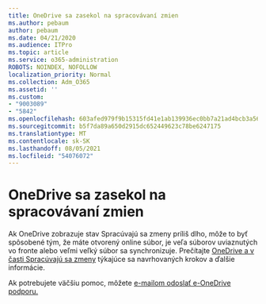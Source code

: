```yaml
---
title: OneDrive sa zasekol na spracovávaní zmien
ms.author: pebaum
author: pebaum
ms.date: 04/21/2020
ms.audience: ITPro
ms.topic: article
ms.service: o365-administration
ROBOTS: NOINDEX, NOFOLLOW
localization_priority: Normal
ms.collection: Adm_O365
ms.assetid: ''
ms.custom:
- "9003089"
- "5842"
ms.openlocfilehash: 603afed979f9b15315fd41e1ab139936ec0bb7a21ad4bcb3a56279a104bc0267
ms.sourcegitcommit: b5f7da89a650d2915dc652449623c78be6247175
ms.translationtype: MT
ms.contentlocale: sk-SK
ms.lasthandoff: 08/05/2021
ms.locfileid: "54076072"
---
```

# <a name="onedrive-is-stuck-on-processing-changes"></a>OneDrive sa zasekol na spracovávaní zmien

Ak OneDrive zobrazuje stav Spracúvajú sa zmeny príliš dlho, môže to byť spôsobené tým, že máte otvorený online súbor, je veľa súborov uviaznutých vo fronte alebo veľmi veľký súbor sa synchronizuje. Prečítajte [OneDrive a v časti Spracúvajú sa zmeny](https://support.office.com/article/onedrive-is-stuck-on-processing-changes-b386b813-9b66-4e47-8c4c-2b45533edccd) týkajúce sa navrhovaných krokov a ďalšie informácie.

Ak potrebujete väčšiu pomoc, môžete [e-mailom odoslať e-OneDrive podporu.](https://go.microsoft.com/fwlink/p/?LinkId=528676)